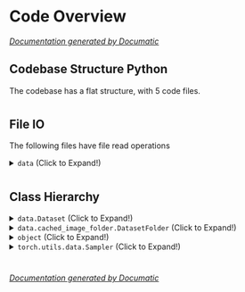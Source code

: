 # Code Overview

[_Documentation generated by Documatic_](https://www.documatic.com)

<!---Documatic-section-Codebase Structure Python-start--->
## Codebase Structure Python

The codebase has a flat structure, with 5 code files.

# #
<!---Documatic-section-Codebase Structure Python-end--->

<!---Documatic-section-File IO-start--->
## File IO

<!---Documatic-block-file_io-start--->
The following files have file read operations

<!---Documatic-block-data-start--->
<details>
	<summary><code>data</code> (Click to Expand!)</summary>

* data.cached_image_folder
* data.zipreader
</details>
<!---Documatic-block-data-end--->
<!---Documatic-block-file_io-end--->

# #
<!---Documatic-section-File IO-end--->

<!---Documatic-section-Class Hierarchy-start--->
## Class Hierarchy

<!---Documatic-block-data.Dataset-start--->
<details>
	<summary><code>data.Dataset</code> (Click to Expand!)</summary>

* data.cached_image_folder.DatasetFolder
</details>
<!---Documatic-block-data.Dataset-end--->

<!---Documatic-block-data.cached_image_folder.DatasetFolder-start--->
<details>
	<summary><code>data.cached_image_folder.DatasetFolder</code> (Click to Expand!)</summary>

* data.cached_image_folder.CachedImageFolder
</details>
<!---Documatic-block-data.cached_image_folder.DatasetFolder-end--->

<!---Documatic-block-object-start--->
<details>
	<summary><code>object</code> (Click to Expand!)</summary>

* data.zipreader.ZipReader
</details>
<!---Documatic-block-object-end--->

<!---Documatic-block-torch.utils.data.Sampler-start--->
<details>
	<summary><code>torch.utils.data.Sampler</code> (Click to Expand!)</summary>

* data.samplers.SubsetRandomSampler
</details>
<!---Documatic-block-torch.utils.data.Sampler-end--->

# #
<!---Documatic-section-Class Hierarchy-end--->

[_Documentation generated by Documatic_](https://www.documatic.com)